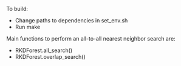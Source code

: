 
To build:
- Change paths to dependencies in set_env.sh
- Run make 

Main functions to perform an all-to-all nearest neighbor search are:
- RKDForest.all_search()
- RKDForest.overlap_search() 

